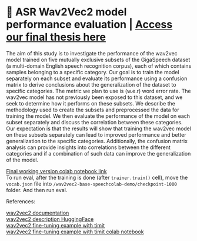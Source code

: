 # 🌱 ASR Wav2Vec2 model performance evaluation | [Access our final thesis here](https://drive.google.com/file/d/1UQ1UMkqdCXSJGFc7A-jQxpGEGhvopp3q/view?usp=sharing)

The aim of this study is to investigate the performance of the wav2vec model trained on five mutually exclusive subsets of the GigaSpeech dataset (a multi-domain English speech recognition corpus), each of which contains samples belonging to a specific category. Our goal is to train the model separately on each subset and evaluate its performance using a confusion matrix to derive conclusions about the generalization of the dataset to specific categories. The metric we plan to use is (w.e.r) word error rate. The wav2vec model has not previously been exposed to this dataset, and we seek to determine how it performs on these subsets. We describe the methodology used to create the subsets and preprocessed the data for training the model. We then evaluate the performance of the model on each subset separately and discuss the correlation between these categories. Our expectation is that the results will show that training the wav2vec model on these subsets separately can lead to improved performance and better generalization to the specific categories. Additionally, the confusion matrix analysis can provide insights into correlations between the different categories and if a combination of such data can improve the generalization of the model. <br>

[Final working version colab notebook link](https://colab.research.google.com/drive/1hMwFGFsF5pJwqvCE7hyHA2kOw2T3pYgE?usp=sharing) <br>
To run eval, after the training is done (after `trainer.train()` cell), move the `vocab.json` file into `/wav2vec2-base-speechcolab-demo/checkpoint-1000` folder. And then run eval.

References: <br>

[wav2vec2 documentation](https://huggingface.co/transformers/v4.8.2/model_doc/wav2vec2.html#transformers.Wav2Vec2Processor)<br>
[wav2vec2 description HuggingFace](https://huggingface.co/facebook/wav2vec2-base)<br>
[wav2vec2 fine-tuning example with timit](https://huggingface.co/blog/fine-tune-wav2vec2-english)<br>
[wav2vec2 fine-tuning example with timit colab notebook](https://colab.research.google.com/drive/1FjTsqbYKphl9kL-eILgUc-bl4zVThL8F?usp=sharing#scrollTo=-np9xYK-wl8q)<br>
